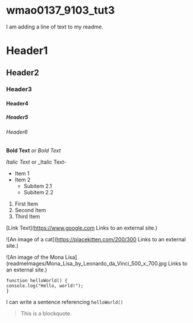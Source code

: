 # wmao0137_9103_tut3

I am adding a line of text to my readme.

# Header1
## Header2
### Header3
#### Header4
##### Header5
###### Header6

**Bold Text** or _Bold Text_

*Italic Text* or _Italic Text-

- Item 1
- Item 2
  - Subitem 2.1
  - Subitem 2.2

1. First Item
2. Second Item
3. Third Item

[Link Text](https://www.google.com
Links to an external site.)

![An image of a cat](https://placekitten.com/200/300
Links to an external site.)

![An image of the Mona Lisa](readmeImages/Mona_Lisa_by_Leonardo_da_Vinci_500_x_700.jpg
Links to an external site.)

```
function helloWorld() {
console.log("Hello, world!");
}
```

I can write a sentence referencing `helloWorld()`
> This is a blockquote.
